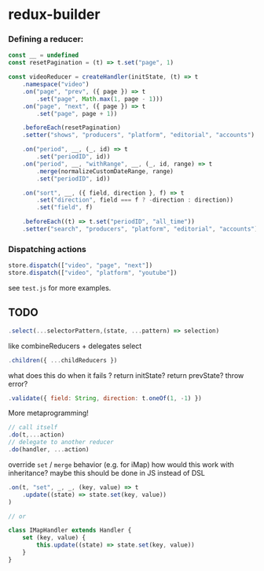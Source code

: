 # redux-builder

### Defining a reducer:

```js
const __ = undefined
const resetPagination = (t) => t.set("page", 1)

const videoReducer = createHandler(initState, (t) => t
    .namespace("video")
    .on("page", "prev", ({ page }) => t
        .set("page", Math.max(1, page - 1)))
    .on("page", "next", ({ page }) => t
        .set("page", page + 1))

    .beforeEach(resetPagination)
    .setter("shows", "producers", "platform", "editorial", "accounts")

    .on("period", __, (_, id) => t
        .set("periodID", id))
    .on("period", __, "withRange", __, (_, id, range) => t
        .merge(normalizeCustomDateRange, range)
        .set("periodID", id))

    .on("sort", __, ({ field, direction }, f) => t
        .set("direction", field === f ? -direction : direction))
        .set("field", f)

    .beforeEach((t) => t.set("periodID", "all_time"))
    .setter("search", "producers", "platform", "editorial", "accounts"))
```

### Dispatching actions

```js
store.dispatch(["video", "page", "next"])
store.dispatch(["video", "platform", "youtube"])
```

see `test.js` for more examples.

## TODO

```js
.select(...selectorPattern,(state, ...pattern) => selection)
```

like combineReducers + delegates select
```js
.children({ ...childReducers })
```

what does this do when it fails ? return initState? return prevState? throw error?
```js
.validate({ field: String, direction: t.oneOf(1, -1) })
```

More metaprogramming!

```js
// call itself
.do(t,...action)
// delegate to another reducer
.do(handler, ...action)
```

override `set` / `merge` behavior (e.g. for iMap)
how would this work with inheritance?
maybe this should be done in JS instead of DSL
```js
.on(t, "set", _, _, (key, value) => t
    .update((state) => state.set(key, value))
)

// or

class IMapHandler extends Handler {
    set (key, value) {
        this.update((state) => state.set(key, value))
    }
}
```
